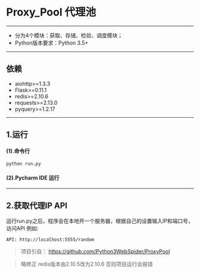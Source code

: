 # Proxy_Pool 代理池
***
+ 分为4个模块：获取、存储、检验、调度模块；
+ Python版本要求：Python 3.5+
***
## 依赖
+ aiohttp>=1.3.3
+ Flask>=0.11.1
+ redis>=2.10.6
+ requests>=2.13.0
+ pyquery>=1.2.17
***
## 1.运行
#### (1).命令行
```
python run.py
```
#### (2).Pycharm IDE 运行
***

## 2.获取代理IP API
运行run.py之后，程序会在本地开一个服务器，根据自己的设置输入IP和端口号，访问API
例如:

    API: http://localhost:5555/random



> 项目引自： https://github.com/Python3WebSpider/ProxyPool 

> 略修正 redis版本由2.10.5改为2.10.6 否则项目运行会报错
